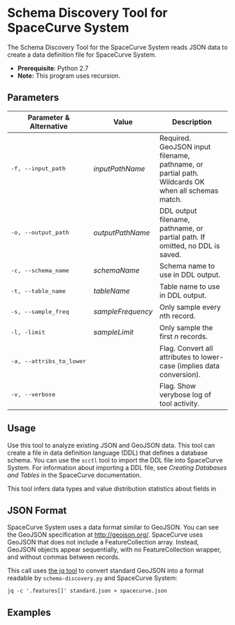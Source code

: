 Schema Discovery Tool for SpaceCurve System
===========================================

The Schema Discovery Tool for the SpaceCurve System reads JSON data
to create a data definition file for SpaceCurve System.

 - **Prerequisite**: Python 2.7
 - **Note:** This program uses recursion.

Parameters
----------

| Parameter & Alternative | Value | Description   |
| -------------  | -------- | -------- |
| <pre>-f, --input_path</pre>  | *inputPathName* | Required. GeoJSON input filename, pathname, or partial path. Wildcards OK when all schemas match.  |
| <pre>-o, --output_path</pre> | *outputPathName* | DDL output filename, pathname, or partial path. If omitted, no DDL is saved. |
| <pre>-c, --schema_name</pre> | *schemaName* | Schema name to use in DDL output. |
| <pre>-t, --table_name</pre>  | *tableName* | Table name to use in DDL output. |
| <pre>-s, --sample_freq</pre> | *sampleFrequency* | Only sample every *n*th record. |
| <pre>-l, -limit</pre>        | *sampleLimit* | Only sample the first *n* records. |
| <pre>-a, --attribs_to_lower</pre>  |  | Flag. Convert all attributes to lower-case (implies data conversion). |
| <pre>-v, --verbose</pre> | | Flag. Show verybose log of tool activity. |

Usage
-----

Use this tool to analyze existing JSON and GeoJSON data. This tool can create a file in data definition language (DDL) that defines a database schema. You can use the `scctl` tool to import the DDL file into SpaceCurve System. For information about importing a DDL file, see *Creating Databases and Tables* in the SpaceCurve documentation.

This tool infers data types and value distribution statistics about fields in 

JSON Format
-----------

SpaceCurve System uses a data format similar to GeoJSON. You can see the GeoJSON specification at http://geojson.org/. SpaceCurve uses GeoJSON that does not include a FeatureCollection array. Instead, GeoJSON objects appear sequentially, with no FeatureCollection wrapper, and without commas between records. 

This call uses [the jq tool](http://stedolan.github.io/jq/) to convert standard GeoJSON into a format readable by `schema-discovery.py` and SpaceCurve System:

`jq -c '.features[]' standard.json > spacecurve.json`

Examples
--------
